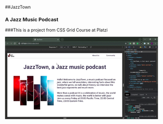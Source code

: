 ##JazzTown
### A Jazz Music Podcast
###This is a project from CSS Grid Course at Platzi

![Project](/assets/images/project.gif)